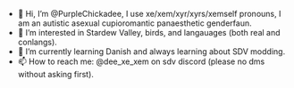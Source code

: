 - 👋 Hi, I’m @PurpleChickadee, I use xe/xem/xyr/xyrs/xemself pronouns, I am an autistic asexual cupioromantic panaesthetic genderfaun.
- 👀 I’m interested in Stardew Valley, birds, and langauages (both real and conlangs).
- 🌱 I’m currently learning Danish and always learning about SDV modding.
- 📫 How to reach me: @dee_xe_xem on sdv discord (please no dms without asking first).

<!---
PurpleChickadee/PurpleChickadee is a ✨ special ✨ repository because its `README.md` (this file) appears on your GitHub profile.
You can click the Preview link to take a look at your changes.
--->
